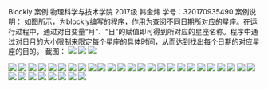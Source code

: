 Blockly 案例
物理科学与技术学院 2017级 韩金炜 学号：320170935490
案例说明：
如图所示，为blockly编写的程序，作用为查阅不同日期所对应的星座。在运行过程中，通过对自变量“月”、“日”的赋值即可得到所对应的星座名称。程序中通过对日月的大小限制来限定每个星座的具体时间，从而达到找出每个日期的对应星座的目的。
截图：
![](/assets/无标题a.png)
![](/assets/无标题b.png)
![](/assets/无标题c.png)

![](/assets/无标题d.png)
![](/assets/无标题e.png)
![](/assets/无标题f.png)
![](/assets/无标题g.png)
![](/assets/无标题h.png)
![](/assets/无标题.ipng.png)
![](/assets/无标题j.png)
![](/assets/无标题k.png)
![](/assets/无标题l.png)
![](/assets/无标题m.png)
![](/assets/无标题n.png)
![](/assets/无标题o.png)
![](/assets/无标题p.png)
![](/assets/无标题q.png)
![](/assets/无标题r.png)
![](/assets/无标题s.png)
![](/assets/无标题t.png)
![](/assets/无标题u.png)
![](/assets/无标题v.png)
![](/assets/无标题w.png)
![](/assets/无标题x.png)
![](/assets/无标题y.png)
![](/assets/无标题z.png)
![](/assets/无标题z1.png)
![](/assets/无标题z2.png)
![](/assets/无标题z3.png)
![](/assets/无标题z4.png)
![](/assets/无标题z5.png)
![](/assets/无标题z6.png)
![](/assets/无标题z7.png)
![](/assets/无标题z8.png)
![](/assets/无标题z9.png)
![](/assets/无标题z10.png)